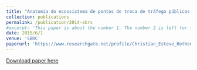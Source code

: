 ```yaml
---
title: "Anatomia do ecossistema de pontos de troca de tráfego públicos na internet do brasil"
collection: publications
permalink: /publication/2014-sbrc
#excerpt: 'This paper is about the number 1. The number 2 is left for future work.'
date: 2015/6/1
venue: 'SBRC'
paperurl: 'https://www.researchgate.net/profile/Christian_Esteve_Rothenberg/publication/308811684_Anatomy_of_Public_Internet_eXchange_Points_Ecosystem_in_Brazil/links/586666e908ae6eb871b09d78/Anatomy-of-Public-Internet-eXchange-Points-Ecosystem-in-Brazil.pdf'
---
```


[Download paper here](https://www.researchgate.net/profile/Christian_Esteve_Rothenberg/publication/308811684_Anatomy_of_Public_Internet_eXchange_Points_Ecosystem_in_Brazil/links/586666e908ae6eb871b09d78/Anatomy-of-Public-Internet-eXchange-Points-Ecosystem-in-Brazil.pdf)

